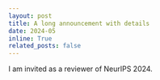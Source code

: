 ```yaml
---
layout: post
title: A long announcement with details
date: 2024-05
inline: True
related_posts: false
---
```


I am invited as a reviewer of NeurIPS 2024.
